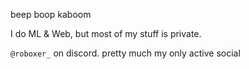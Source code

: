 beep boop kaboom


I do ML & Web, but most of my stuff is private.

`@roboxer_` on discord. pretty much my only active social

